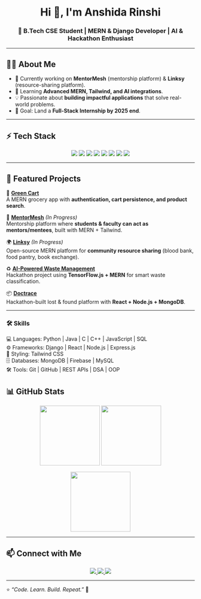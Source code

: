 <!-- Profile README for anshidarinshii -->

<h1 align="center">Hi 👋, I'm Anshida Rinshi</h1>
<h3 align="center">🚀 B.Tech CSE Student | MERN & Django Developer | AI & Hackathon Enthusiast</h3>

---

## 👩‍💻 About Me  
- 🔭 Currently working on **MentorMesh** (mentorship platform) & **Linksy** (resource-sharing platform).  
- 🌱 Learning **Advanced MERN, Tailwind, and AI integrations**.  
- 💡 Passionate about **building impactful applications** that solve real-world problems.  
- 🎯 Goal: Land a **Full-Stack Internship by 2025 end**.  

---

## ⚡ Tech Stack  

<p align="center">
  <img src="https://img.shields.io/badge/React-20232A?style=for-the-badge&logo=react&logoColor=61DAFB" />
  <img src="https://img.shields.io/badge/Node.js-43853D?style=for-the-badge&logo=node.js&logoColor=white" />
  <img src="https://img.shields.io/badge/Express.js-000000?style=for-the-badge&logo=express&logoColor=white" />
  <img src="https://img.shields.io/badge/MongoDB-4EA94B?style=for-the-badge&logo=mongodb&logoColor=white" />
  <img src="https://img.shields.io/badge/Tailwind_CSS-38B2AC?style=for-the-badge&logo=tailwind-css&logoColor=white" />
  <img src="https://img.shields.io/badge/Django-092E20?style=for-the-badge&logo=django&logoColor=white" />
  <img src="https://img.shields.io/badge/Python-3776AB?style=for-the-badge&logo=python&logoColor=white" />
  <img src="https://img.shields.io/badge/JavaScript-F7DF1E?style=for-the-badge&logo=javascript&logoColor=black" />
</p>

---

## 🌟 Featured Projects  

🚀 **[Green Cart](https://github.com/anshidarinshii/greencart)**  
A MERN grocery app with **authentication, cart persistence, and product search**.  

🤝 **[MentorMesh](https://github.com/chandrasnair/mentormesh-project)** *(In Progress)*  
Mentorship platform where **students & faculty can act as mentors/mentees**, built with MERN + Tailwind.  

🌍 **[Linksy](https://github.com/anshidarinshii/linksy)** *(In Progress)*  
Open-source MERN platform for **community resource sharing** (blood bank, food pantry, book exchange).  

♻️ **[AI-Powered Waste Management](https://github.com/anshidarinshii/waste-management-ai)**  
Hackathon project using **TensorFlow.js + MERN** for smart waste classification.  

📦 **[Doctrace](https://github.com/anshidarinshii/doctrace)**  
Hackathon-built lost & found platform with **React + Node.js + MongoDB**.  

---

### 🛠️ Skills

💻 Languages: Python | Java | C | C++ | JavaScript | SQL  
⚙️ Frameworks: Django | React | Node.js | Express.js  
🎨 Styling: Tailwind CSS  
🗄️ Databases: MongoDB | Firebase | MySQL  
🛠️ Tools: Git | GitHub | REST APIs | DSA | OOP


## 📊 GitHub Stats  

<p align="center">
  <img src="https://github-readme-stats.vercel.app/api?username=anshidarinshii&show_icons=true&theme=tokyonight" height="160"/>
  <img src="https://github-readme-stats.vercel.app/api/top-langs/?username=anshidarinshii&layout=compact&theme=tokyonight" height="160"/>
</p>

<p align="center">
  <img src="https://streak-stats.demolab.com?user=anshidarinshii&theme=tokyonight&hide_border=true" height="160"/>
</p>

---

## 📫 Connect with Me  

<p align="center">
  <a href="https://linkedin.com/in/anshidarinshi03">
    <img src="https://img.shields.io/badge/LinkedIn-0A66C2?style=for-the-badge&logo=linkedin&logoColor=white" />
  </a>
  <a href="https://anshidarinshii.github.io/personal-website">
    <img src="https://img.shields.io/badge/Portfolio-000000?style=for-the-badge&logo=react&logoColor=white" />
  </a>
  <a href="https://github.com/anshidarinshii">
    <img src="https://img.shields.io/badge/GitHub-100000?style=for-the-badge&logo=github&logoColor=white" />
  </a>
</p>

---

⭐ *“Code. Learn. Build. Repeat.”* 🚀  
